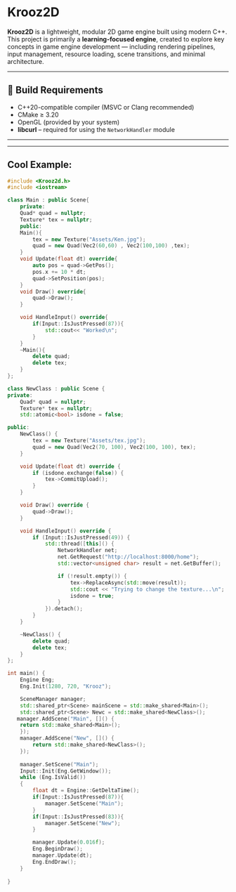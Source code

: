 # Krooz2D

**Krooz2D** is a lightweight, modular 2D game engine built using modern C++.  
This project is primarily a **learning-focused engine**, created to explore key concepts in game engine development — including rendering pipelines, input management, resource loading, scene transitions, and minimal architecture.

---

## 🔧 Build Requirements

- C++20-compatible compiler (MSVC or Clang recommended)
- CMake ≥ 3.20
- OpenGL (provided by your system)
- **libcurl** – required for using the `NetworkHandler` module
---

---

## Cool Example:

```cpp
#include <Krooz2d.h>
#include <iostream>

class Main : public Scene{
    private:
    Quad* quad = nullptr;
    Texture* tex = nullptr;
    public:
    Main(){
        tex = new Texture("Assets/Ken.jpg");
        quad = new Quad(Vec2(60,60) , Vec2(100,100) ,tex);
    }
    void Update(float dt) override{
        auto pos = quad->GetPos();
        pos.x += 10 * dt;
        quad->SetPosition(pos);
    }
    void Draw() override{
        quad->Draw();
    }

    void HandleInput() override{
        if(Input::IsJustPressed(87)){
            std::cout<< "Worked\n";
        }
    }
    ~Main(){
        delete quad;
        delete tex;
    }
};

class NewClass : public Scene {
private:
    Quad* quad = nullptr;
    Texture* tex = nullptr;
    std::atomic<bool> isdone = false;

public:
    NewClass() {
        tex = new Texture("Assets/tex.jpg");
        quad = new Quad(Vec2(70, 100), Vec2(100, 100), tex);
    }

    void Update(float dt) override {
        if (isdone.exchange(false)) { 
            tex->CommitUpload();
        }
    }

    void Draw() override {
        quad->Draw();
    }

    void HandleInput() override {
        if (Input::IsJustPressed(49)) {
            std::thread([this]() {
                NetworkHandler net;
                net.GetRequest("http://localhost:8000/home");
                std::vector<unsigned char> result = net.GetBuffer();

                if (!result.empty()) {
                    tex->ReplaceAsync(std::move(result));
                    std::cout << "Trying to change the texture...\n";
                    isdone = true;
                }
            }).detach(); 
        }
    }

    ~NewClass() {
        delete quad;
        delete tex;
    }
};

int main() {
    Engine Eng;
    Eng.Init(1280, 720, "Krooz");

    SceneManager manager;
    std::shared_ptr<Scene> mainScene = std::make_shared<Main>();
    std::shared_ptr<Scene> Newc = std::make_shared<NewClass>();
   manager.AddScene("Main", []() {
    return std::make_shared<Main>();
    });
    manager.AddScene("New", []() {
        return std::make_shared<NewClass>();
    });
    
    manager.SetScene("Main");
    Input::Init(Eng.GetWindow());
    while (Eng.IsValid())
    {
        float dt = Engine::GetDeltaTime();
        if(Input::IsJustPressed(87)){
            manager.SetScene("Main");
        }
        if(Input::IsJustPressed(83)){
            manager.SetScene("New");
        }

        manager.Update(0.016f); 
        Eng.BeginDraw();
        manager.Update(dt);
        Eng.EndDraw();
    }
    
}
